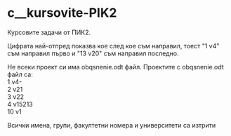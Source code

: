 # c__kursovite-PIK2

Курсовите задачи от ПИК2.

Цифрата най-отпред показва кое след кое съм направил, тоест "1 v4" съм направил първо и "13 v20" съм направил последно.

Не всеки проект си има obqsnenie.odt файл. Проектите с obqsnenie.odt файл са:<br>
1 v4-<br>
2 v21<br>
3 v22<br>
4 v15213<br>
10 v1<br>

Всички имена, групи, факултетни номера и университети са изтрити
